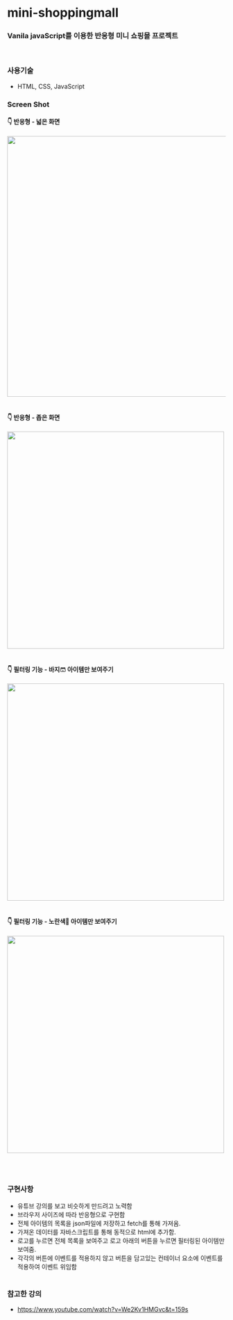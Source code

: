 # mini-shoppingmall

### Vanila javaScript를 이용한 반응형 미니 쇼핑몰 프로젝트

</br>

### 사용기술

- HTML, CSS, JavaScript </br>

### Screen Shot

#### 👇 반응형 - 넓은 화면

<img src ="https://user-images.githubusercontent.com/84840032/135466716-0352267d-2aa5-46bf-a95c-14be044dfd6c.png" width ="600">
</br> </br>

#### 👇 반응형 - 좁은 화면

<img src ="https://user-images.githubusercontent.com/84840032/135466689-5f6b37bc-373f-46ea-96df-194895a8b26f.png" height="500">
</br> </br>

#### 👇 필터링 기능 - 바지🩳 아이템만 보여주기

<img src ="https://user-images.githubusercontent.com/84840032/135470351-89032438-7423-4743-996e-19be392f0793.png" height="500">
</br> </br>

#### 👇 필터링 기능 - 노란색💛 아이템만 보여주기

<img src ="https://user-images.githubusercontent.com/84840032/135470575-7b57ada2-2369-4724-bfa2-e8900ea2752f.png" height="500">

</br></br>

### 구현사항

- 유튜브 강의를 보고 비슷하게 만드려고 노력함
- 브라우저 사이즈에 따라 반응형으로 구현함
- 전체 아이템의 목록을 json파일에 저장하고 fetch를 통해 가져옴.
- 가져온 데이터를 자바스크립트를 통해 동적으로 html에 추가함.
- 로고를 누르면 전체 목록을 보여주고 로고 아래의 버튼을 누르면 필터링된 아이템만 보여줌.
- 각각의 버튼에 이벤트를 적용하지 않고 버튼을 담고있는 컨테이너 요소에 이벤트를 적용하여 이벤트 위임함
  </br></br>

### 참고한 강의

- https://www.youtube.com/watch?v=We2Kv1HMGvc&t=159s

